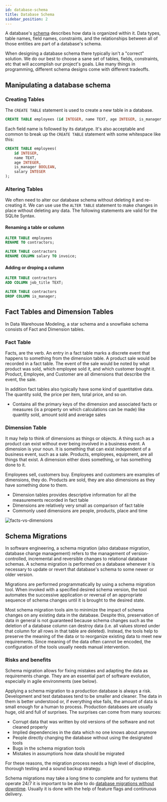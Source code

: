 ```yaml
---
id: database-schema
title: Database Schema
sidebar_position: 2
---
```


A database's [schema](https://www.ibm.com/topics/database-schema) describes how data is organized within it. Data types, table names, field names, constraints, and the relationships between all of those entities are part of a database's schema.

When designing a database schema there typically isn't a "correct" solution. We do our best to choose a sane set of tables, fields, constraints, etc that will accomplish our project's goals. Like many things in programming, different schema designs come with different tradeoffs.

## Manipulating a database schema

### Creating Tables

The `CREATE TABLE` statement is used to create a new table in a database.

```sql
CREATE TABLE employees (id INTEGER, name TEXT, age INTEGER, is_manager BOOLEAN, salary INTEGER);
```

Each field name is followed by its datatype.
It's also acceptable and common to break up the `CREATE TABLE` statement with some whitespace like this:

```sql
CREATE TABLE employees(
    id INTEGER,
    name TEXT,
    age INTEGER,
    is_manager BOOLEAN,
    salary INTEGER
);
```

### Altering Tables

We often need to alter our database schema without deleting it and re-creating it. We can use use the `ALTER TABLE` statement to make changes in place without deleting any data. The following statements are valid for the SQLite Syntax.

#### Renaming a table or column

```sql
ALTER TABLE employees
RENAME TO contractors;

ALTER TABLE contractors
RENAME COLUMN salary TO invoice;
```

#### Adding or droping a column

```sql
ALTER TABLE contractors
ADD COLUMN job_title TEXT;

ALTER TABLE contractors
DROP COLUMN is_manager;
```

## Fact Tables and Dimension Tables

In Data Warehouse Modeling, a star schema and a snowflake schema consists of Fact and Dimension tables.

### Fact Table

Facts, are the verb. An entry in a fact table marks a discrete event that happens to something from the dimension table. A product sale would be recorded in a fact table. The event of the sale would be noted by what product was sold, which employee sold it, and which customer bought it. Product, Employee, and Customer are all dimensions that describe the event, the sale.

In addition fact tables also typically have some kind of quantitative data. The quantity sold, the price per item, total price, and so on.

- Contains all the primary keys of the dimension and associated facts or measures (is a property on which calculations can be made) like quantity sold, amount sold and average sales

### Dimension Table

It may help to think of dimensions as things or objects. A thing such as a product can exist without ever being involved in a business event. A dimension is your noun. It is something that can exist independent of a business event, such as a sale. Products, employees, equipment, are all things that exist. A dimension either does something, or has something done to it.

Employees sell, customers buy. Employees and customers are examples of dimensions, they do. Products are sold, they are also dimensions as they have something done to them.

- Dimension tables provides descriptive information for all the measurements recorded in fact table
- Dimensions are relatively very small as comparison of fact table
- Commonly used dimensions are people, products, place and time

![facts-vs-dimensions](https://i.stack.imgur.com/aB9k9.jpg)

## Schema Migrations

In software engineering, a schema migration (also database migration, database change management) refers to the management of version-controlled, incremental and reversible changes to relational database schemas. A schema migration is performed on a database whenever it is necessary to update or revert that database's schema to some newer or older version.

Migrations are performed programmatically by using a schema migration tool. When invoked with a specified desired schema version, the tool automates the successive application or reversal of an appropriate sequence of schema changes until it is brought to the desired state.

Most schema migration tools aim to minimize the impact of schema changes on any existing data in the database. Despite this, preservation of data in general is not guaranteed because schema changes such as the deletion of a database column can destroy data (i.e. all values stored under that column for all rows in that table are deleted). Instead, the tools help to preserve the meaning of the data or to reorganize existing data to meet new requirements. Since meaning of the data often cannot be encoded, the configuration of the tools usually needs manual intervention.

### Risks and benefits

Schema migration allows for fixing mistakes and adapting the data as requirements change. They are an essential part of software evolution, especially in agile environments (see below).

Applying a schema migration to a production database is always a risk. Development and test databases tend to be smaller and cleaner. The data in them is better understood or, if everything else fails, the amount of data is small enough for a human to process. Production databases are usually huge, old and full of surprises. The surprises can come from many sources:

- Corrupt data that was written by old versions of the software and not cleaned properly
- Implied dependencies in the data which no one knows about anymore
- People directly changing the database without using the designated tools
- Bugs in the schema migration tools
- Mistakes in assumptions how data should be migrated

For these reasons, the migration process needs a high level of discipline, thorough testing and a sound backup strategy.

Schema migrations may take a long time to complete and for systems that operate 24/7 it is important to be able to do [database migrations without downtime](https://www.aviransplace.com/post/safe-database-migration-pattern-without-downtime-1). Usually it is done with the help of feature flags and continuous delivery.
